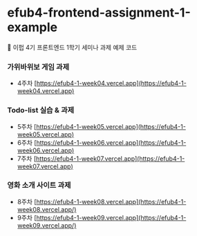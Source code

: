 # efub4-frontend-assignment-1-example
💙 이펍 4기 프론트엔드 1학기 세미나 과제 예제 코드

### 가위바위보 게임 과제
- 4주차 [https://efub4-1-week04.vercel.app](https://efub4-1-week04.vercel.app)

### Todo-list 실습 & 과제
- 5주차 [https://efub4-1-week05.vercel.app](https://efub4-1-week05.vercel.app)
- 6주차 [https://efub4-1-week06.vercel.app](https://efub4-1-week06.vercel.app)
- 7주차 [https://efub4-1-week07.vercel.app](https://efub4-1-week07.vercel.app)

### 영화 소개 사이트 과제
- 8주차 [https://efub4-1-week08.vercel.app](https://efub4-1-week08.vercel.app/)
- 9주차 [https://efub4-1-week09.vercel.app](https://efub4-1-week09.vercel.app/)
